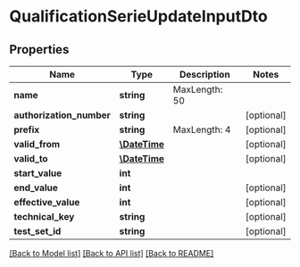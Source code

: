 # QualificationSerieUpdateInputDto

## Properties
Name | Type | Description | Notes
------------ | ------------- | ------------- | -------------
**name** | **string** | MaxLength: 50 | 
**authorization_number** | **string** |  | [optional] 
**prefix** | **string** | MaxLength: 4 | [optional] 
**valid_from** | [**\DateTime**](\DateTime.md) |  | [optional] 
**valid_to** | [**\DateTime**](\DateTime.md) |  | [optional] 
**start_value** | **int** |  | 
**end_value** | **int** |  | [optional] 
**effective_value** | **int** |  | [optional] 
**technical_key** | **string** |  | [optional] 
**test_set_id** | **string** |  | [optional] 

[[Back to Model list]](../README.md#documentation-for-models) [[Back to API list]](../README.md#documentation-for-api-endpoints) [[Back to README]](../README.md)


